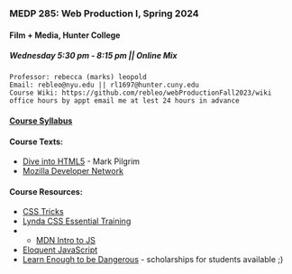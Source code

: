 ### MEDP 285: Web Production I, Spring 2024
#### Film + Media, Hunter College
##### Wednesday 5:30 pm - 8:15 pm || Online Mix

	Professor: rebecca (marks) leopold
	Email: rebleo@nyu.edu || rl1697@hunter.cuny.edu
	Course Wiki: https://github.com/rebleo/webProductionFall2023/wiki
	office hours by appt email me at lest 24 hours in advance

#### [Course Syllabus](MEDP-285_Leopold_Spring_2024.pdf)

#### Course Texts:
* [Dive into HTML5](http://diveinto.html5doctor.com/) - Mark Pilgrim
* [Mozilla Developer Network](https://developer.mozilla.org/en-US/)


#### Course Resources:
* [CSS Tricks](https://css-tricks.com/)
* [Lynda CSS Essential Training](https://www.lynda.com/CSS-tutorials/CSS-Essential-Training-1/569190-2.html)
* * [MDN Intro to JS](https://developer.mozilla.org/en-US/docs/Web/JavaScript/Guide/Introduction)
* [Eloquent JavaScript](https://eloquentjavascript.net/)
* [Learn Enough to be Dangerous](https://www.learnenough.com/) - scholarships for students available ;)
